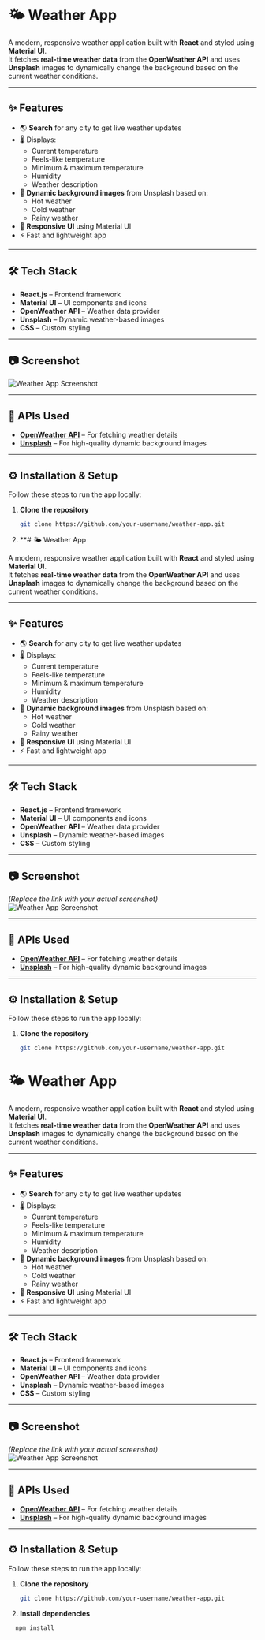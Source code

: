 # 🌤️ Weather App

A modern, responsive weather application built with **React** and styled using **Material UI**.  
It fetches **real-time weather data** from the **OpenWeather API** and uses **Unsplash** images to dynamically change the background based on the current weather conditions.

---

## ✨ Features
- 🌎 **Search** for any city to get live weather updates
- 🌡️ Displays:
  - Current temperature
  - Feels-like temperature
  - Minimum & maximum temperature
  - Humidity
  - Weather description
- 🎨 **Dynamic background images** from Unsplash based on:
  - Hot weather
  - Cold weather
  - Rainy weather
- 📱 **Responsive UI** using Material UI
- ⚡ Fast and lightweight app

---

## 🛠️ Tech Stack
- **React.js** – Frontend framework
- **Material UI** – UI components and icons
- **OpenWeather API** – Weather data provider
- **Unsplash** – Dynamic weather-based images
- **CSS** – Custom styling

---

## 📷 Screenshot
![Weather App Screenshot](https://your-screenshot-link.com)

---

## 🔑 APIs Used
- **[OpenWeather API](https://openweathermap.org/api)** – For fetching weather details
- **[Unsplash](https://unsplash.com/)** – For high-quality dynamic background images

---

## ⚙️ Installation & Setup

Follow these steps to run the app locally:

1. **Clone the repository**
   ```bash
   git clone https://github.com/your-username/weather-app.git

2. **# 🌤️ Weather App

A modern, responsive weather application built with **React** and styled using **Material UI**.  
It fetches **real-time weather data** from the **OpenWeather API** and uses **Unsplash** images to dynamically change the background based on the current weather conditions.

---

## ✨ Features
- 🌎 **Search** for any city to get live weather updates
- 🌡️ Displays:
  - Current temperature
  - Feels-like temperature
  - Minimum & maximum temperature
  - Humidity
  - Weather description
- 🎨 **Dynamic background images** from Unsplash based on:
  - Hot weather
  - Cold weather
  - Rainy weather
- 📱 **Responsive UI** using Material UI
- ⚡ Fast and lightweight app

---

## 🛠️ Tech Stack
- **React.js** – Frontend framework
- **Material UI** – UI components and icons
- **OpenWeather API** – Weather data provider
- **Unsplash** – Dynamic weather-based images
- **CSS** – Custom styling

---

## 📷 Screenshot
*(Replace the link with your actual screenshot)*  
![Weather App Screenshot](https://your-screenshot-link.com)

---

## 🔑 APIs Used
- **[OpenWeather API](https://openweathermap.org/api)** – For fetching weather details
- **[Unsplash](https://unsplash.com/)** – For high-quality dynamic background images

---

## ⚙️ Installation & Setup

Follow these steps to run the app locally:

1. **Clone the repository**
   ```bash
   git clone https://github.com/your-username/weather-app.git
# 🌤️ Weather App

A modern, responsive weather application built with **React** and styled using **Material UI**.  
It fetches **real-time weather data** from the **OpenWeather API** and uses **Unsplash** images to dynamically change the background based on the current weather conditions.

---

## ✨ Features
- 🌎 **Search** for any city to get live weather updates
- 🌡️ Displays:
  - Current temperature
  - Feels-like temperature
  - Minimum & maximum temperature
  - Humidity
  - Weather description
- 🎨 **Dynamic background images** from Unsplash based on:
  - Hot weather
  - Cold weather
  - Rainy weather
- 📱 **Responsive UI** using Material UI
- ⚡ Fast and lightweight app

---

## 🛠️ Tech Stack
- **React.js** – Frontend framework
- **Material UI** – UI components and icons
- **OpenWeather API** – Weather data provider
- **Unsplash** – Dynamic weather-based images
- **CSS** – Custom styling

---

## 📷 Screenshot
*(Replace the link with your actual screenshot)*  
![Weather App Screenshot](https://your-screenshot-link.com)

---

## 🔑 APIs Used
- **[OpenWeather API](https://openweathermap.org/api)** – For fetching weather details
- **[Unsplash](https://unsplash.com/)** – For high-quality dynamic background images

---

## ⚙️ Installation & Setup

Follow these steps to run the app locally:

1. **Clone the repository**
   ```bash
   git clone https://github.com/your-username/weather-app.git
2. **Install dependencies**
  ```bash
    npm install
